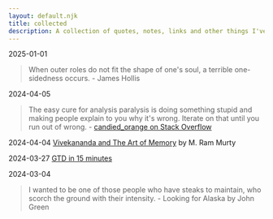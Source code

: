 ```yaml
---
layout: default.njk
title: collected
description: A collection of quotes, notes, links and other things I've collected over time.
---
```

2025-01-01
> When outer roles do not fit the shape of one's soul, a terrible one-sidedness occurs. - James Hollis

2024-04-05
> The easy cure for analysis paralysis is doing something stupid and making people explain to you why it's wrong. Iterate on that until you run out of wrong. - [candied_orange on Stack Overflow](https://softwareengineering.stackexchange.com/a/444099/92068)

2024-04-04 [Vivekananda and The Art of Memory](https://mast.queensu.ca/~murty/memory.pdf) by M. Ram Murty

2024-03-27 [GTD in 15 minutes](https://hamberg.no/gtd)

2024-03-04 
> I wanted to be one of those people who have steaks to maintain, who scorch the ground with their intensity. - Looking for Alaska by John Green
